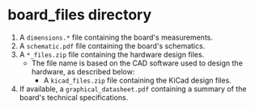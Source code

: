 board_files directory
====================

1. A `dimensions.*` file containing the board's measurements.
2. A `schematic.pdf` file containing the board's schematics.
3. A `*_files.zip` file containing the hardware design files.
	- The file name is based on the CAD software used to design the hardware, as described below:
		- A `kicad_files.zip` file containing the KiCad design files.
4. If available, a `graphical_datasheet.pdf` containing a summary of the board's technical specifications.
